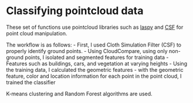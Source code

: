 # Classifying pointcloud data

These set of functions use pointcloud libraries such as [laspy](https://laspy.readthedocs.io/en/latest/) and [CSF](https://github.com/jianboqi/CSF) for point cloud manipulation.

The workflow is as follows:
    - First, I used Cloth Simulation Filter (CSF) to properly identify ground points.
    - Using CloudCompare, using only non-ground points, I isolated and segmented features for training data
    - Features such as buildings, cars, and vegetation at varying heights
    - Using the training data, I calculated the geometric features
    - with the geometric feature, color and location information for each point in the point cloud, I trained the classifier
    
K-means clustering and Random Forest algorithms are used.
